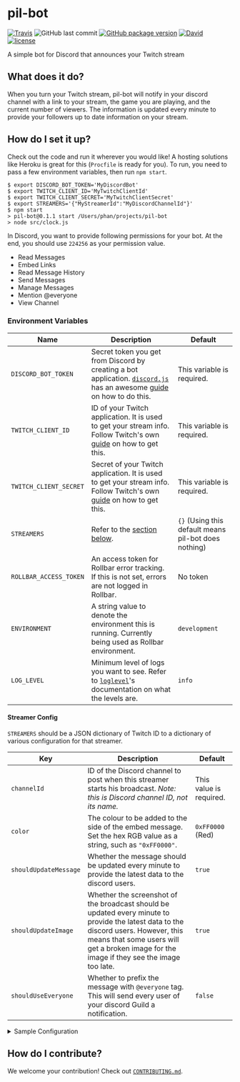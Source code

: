 # pil-bot

[![Travis](https://img.shields.io/travis/hanpeter/pil-bot.svg?logo=travis)](https://travis-ci.org/hanpeter/pil-bot)
![GitHub last commit](https://img.shields.io/github/last-commit/hanpeter/pil-bot.svg?logo=github)
[![GitHub package version](https://img.shields.io/github/package-json/v/hanpeter/pil-bot.svg?logo=github)](package.json)
[![David](https://img.shields.io/david/hanpeter/pil-bot.svg)](https://david-dm.org/hanpeter/pil-bot)
[![license](https://img.shields.io/github/license/hanpeter/pil-bot.svg)](LICENSE)

A simple bot for Discord that announces your Twitch stream

## What does it do?
When you turn your Twitch stream, pil-bot will notify in your discord channel with a link to your stream, the game you are playing, and the current number of viewers.
The information is updated every minute to provide your followers up to date information on your stream.

## How do I set it up?
Check out the code and run it wherever you would like! A hosting solutions like Heroku is great for this (`Procfile` is ready for you).
To run, you need to pass a few environment variables, then run `npm start`.

```shell
$ export DISCORD_BOT_TOKEN='MyDiscordBot'
$ export TWITCH_CLIENT_ID='MyTwitchClientId'
$ export TWITCH_CLIENT_SECRET='MyTwitchClientSecret'
$ export STREAMERS='{"MyStreamerId":"MyDiscordChannelId"}'
$ npm start
> pil-bot@0.1.1 start /Users/phan/projects/pil-bot
> node src/clock.js
```

In Discord, you want to provide following permissions for your bot. At the end, you should use `224256` as your permission value.
* Read Messages
* Embed Links
* Read Message History
* Send Messages
* Manage Messages
* Mention @everyone
* View Channel

### Environment Variables
|Name|Description|Default|
|----|-----------|-------|
|`DISCORD_BOT_TOKEN`|Secret token you get from Discord by creating a bot application. [`discord.js`](https://discord.js.org/) has an awesome [guide](https://discordjs.guide/#/preparations/setting-up-a-bot-application) on how to do this.|This variable is required.|
|`TWITCH_CLIENT_ID`|ID of your Twitch application. It is used to get your stream info. Follow Twitch's own [guide](https://dev.twitch.tv/docs/authentication/#registration) on how to get this.|This variable is required.|
|`TWITCH_CLIENT_SECRET`|Secret of your Twitch application. It is used to get your stream info. Follow Twitch's own [guide](https://dev.twitch.tv/docs/authentication/#registration) on how to get this.|This variable is required.|
|`STREAMERS`|Refer to the [section below](#streamer-config).|`{}` (Using this default means pil-bot does nothing)|
|`ROLLBAR_ACCESS_TOKEN`|An access token for Rollbar error tracking. If this is not set, errors are not logged in Rollbar.|No token|
|`ENVIRONMENT`|A string value to denote the environment this is running. Currently being used as Rollbar environment.|`development`|
|`LOG_LEVEL`|Minimum level of logs you want to see. Refer to [`loglevel`](https://github.com/pimterry/loglevel)'s documentation on what the levels are.|`info`|

#### Streamer Config
`STREAMERS` should be a JSON dictionary of Twitch ID to a dictionary of various configuration for that streamer.

|Key|Description|Default|
|---|-----------|-------|
|`channelId`|ID of the Discord channel to post when this streamer starts his broadcast. *Note: this is Discord channel ID, not its name.*|This value is required.|
|`color`|The colour to be added to the side of the embed message. Set the hex RGB value as a string, such as `"0xFF0000"`.|`0xFF0000` (Red)|
|`shouldUpdateMessage`|Whether the message should be updated every minute to provide the latest data to the discord users.|`true`|
|`shouldUpdateImage`|Whether the screenshot of the broadcast should be updated every minute to provide the latest data to the discord users. However, this means that some users will get a broken image for the image if they see the image too late.|`true`|
|`shouldUseEveryone`|Whether to prefix the message with `@everyone` tag. This will send every user of your discord Guild a notification.|`false`|

<details>
    <summary>Sample Configuration</summary>

```json
{
    "twitchplayspokemon": {
        "channelId": "12345",
        "color": "0x1A1AFF",
        "shouldUpdateMessage": true,
        "shouldUpdateImage": false,
        "shouldUseEveryone": false
    }
}
```
</details>

## How do I contribute?
We welcome your contribution! Check out [`CONTRIBUTING.md`](.github/CONTRIBUTING.md).

